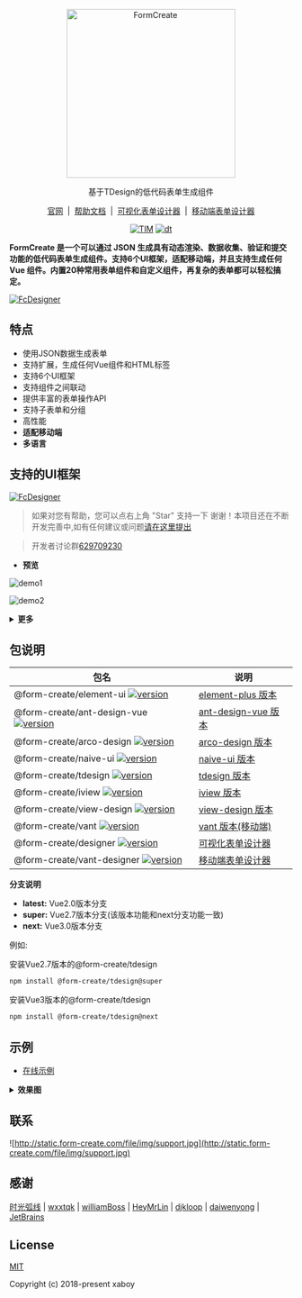 <p align="center">
    <a href="https://www.form-create.com" target="_blank">
        <img width="300" alt="FormCreate" src="https://static.form-create.com/file/img/info-logo2.png">
    </a>
</p>
<p align="center">
    基于TDesign的低代码表单生成组件
</p>

<p align="center">
    <a href="https://www.form-create.com/" target="_blank">官网</a>
    <span>&nbsp;|&nbsp;</span>
    <a href="https://form-create.com/v3/guide/" target="_blank">帮助文档</a>
    <span>&nbsp;|&nbsp;</span>
    <a href="https://pro.form-create.com/view/" target="_blank">可视化表单设计器</a>
    <span>&nbsp;|&nbsp;</span>
    <a href="https://pro.form-create.com/mobile/" target="_blank">移动端表单设计器</a>
</p>

<p align="center">
  <a href="https://github.com/xaboy/form-create" target="_blank"><img src="https://img.shields.io/badge/License-MIT-yellow.svg" alt="TIM" /></a>
  <a href="https://github.com/xaboy/form-create" target="_blank"><img src="https://img.shields.io/npm/dt/@form-create/element-ui.svg" alt="dt" /></a>
</p>

**FormCreate 是一个可以通过 JSON 生成具有动态渲染、数据收集、验证和提交功能的低代码表单生成组件。支持6个UI框架，适配移动端，并且支持生成任何 Vue 组件。内置20种常用表单组件和自定义组件，再复杂的表单都可以轻松搞定。**

[![FcDesigner](https://static.form-create.com/file/img/banner-m2.jpg)](https://pro.form-create.com/view)

## 特点
- 使用JSON数据生成表单
- 支持扩展，生成任何Vue组件和HTML标签
- 支持6个UI框架
- 支持组件之间联动
- 提供丰富的表单操作API
- 支持子表单和分组
- 高性能
- **适配移动端**
- **多语言**

## 支持的UI框架

[![FcDesigner](https://static.form-create.com/file/img/products.jpg)](https://form-create.com/)


> 如果对您有帮助，您可以点右上角 "Star" 支持一下 谢谢！本项目还在不断开发完善中,如有任何建议或问题[请在这里提出](https://github.com/xaboy/form-create/issues/new)

> 开发者讨论群[629709230](https://jq.qq.com/?_wv=1027&k=F1FlEFIV)


- **预览**

![demo1](https://raw.githubusercontent.com/xaboy/form-create/dev/images/demo-live3.gif)

![demo2](https://form-create.com/v3/img/form-create.mobile.jpg)

<details>
<summary><b>更多</b></summary>

- **操作表单**

[详细说明](https://www.form-create.com/v3/instance.html)

![demo2](https://raw.githubusercontent.com/xaboy/form-create/dev/images/demo-live2.gif)

- **`group` 组件**

[详细说明](https://www.form-create.com/v3/guide/group.html)

![demo3](https://raw.githubusercontent.com/xaboy/form-create/dev/images/demo-group.gif)

- **`control` 配置项**

[详细说明](https://www.form-create.com/v3/guide/control.html)

![demo2](https://raw.githubusercontent.com/xaboy/form-create/dev/images/demo-live4.gif)
</details>

## 包说明

| 包名                                                                                                                                                                                                                                                                                                    | 说明                                                            |
|-------------------------------------------------------------------------------------------------------------------------------------------------------------------------------------------------------------------------------------------------------------------------------------------------------|---------------------------------------------------------------|
| @form-create/element-ui [![version](https://img.shields.io/npm/v/@form-create/element-ui/next.svg)](https://www.npmjs.com/package/@form-create/element-ui)                                                                                                                                            | [element-plus 版本](http://form-create.com/v3/element-ui/)      |
| @form-create/ant-design-vue [![version](https://img.shields.io/npm/v/@form-create/ant-design-vue/next.svg)](https://www.npmjs.com/package/@form-create/ant-design-vue)                                                                                                                                | [ant-design-vue 版本](http://form-create.com/v3/ant-design-vue/) |
| @form-create/arco-design [![version](https://img.shields.io/npm/v/@form-create/arco-design/next.svg)](https://www.npmjs.com/package/@form-create/arco-design)                                                                                                                                         | [arco-design 版本](http://form-create.com/v3/arco-design/)      |
| @form-create/naive-ui [![version](https://img.shields.io/npm/v/@form-create/naive-ui/next.svg)](https://www.npmjs.com/package/@form-create/naive-ui)                                                                                                                                                  | [naive-ui 版本](http://form-create.com/v3/naive-ui/)            |
| @form-create/tdesign [![version](https://img.shields.io/npm/v/@form-create/tdesign/next.svg)](https://www.npmjs.com/package/@form-create/tdesign)                                                                                                                                                     | [tdesign 版本](http://form-create.com/v3/tdesign/)              |
| @form-create/iview [![version](https://img.shields.io/npm/v/@form-create/iview.svg)](https://www.npmjs.com/package/@form-create/iview)                                                                                                                                                                | [iview 版本](http://form-create.com/v2/iview/)                  |
| @form-create/view-design [![version](https://img.shields.io/npm/v/@form-create/view-design.svg)](https://www.npmjs.com/package/@form-create/view-design)                                                                                                                                              | [view-design 版本](http://form-create.com/v2/iview/)            |
| @form-create/vant [![version](https://img.shields.io/npm/v/@form-create/vant.svg)](https://www.npmjs.com/package/@form-create/vant)                                                                                                                                                                   | [vant 版本(移动端)](http://form-create.com/v3/vant/)               |
| @form-create/designer [![version](https://img.shields.io/npm/v/@form-create/designer.svg)](https://www.npmjs.com/package/@form-create/designer)                                                                                                                                                       | [可视化表单设计器](http://form-create.com/v3/designer)                |
| @form-create/vant-designer [![version](https://img.shields.io/npm/v/@form-create/vant-designer.svg)](https://www.npmjs.com/package/@form-create/designer)                                                                                                                                             | [移动端表单设计器](http://form-create.com/v3/mobile)                  |

**分支说明**

- **latest:** Vue2.0版本分支
- **super:** Vue2.7版本分支(该版本功能和next分支功能一致)
- **next:** Vue3.0版本分支

例如:

安装Vue2.7版本的@form-create/tdesign

```sh
npm install @form-create/tdesign@super
```

安装Vue3版本的@form-create/tdesign

```sh
npm install @form-create/tdesign@next
```

## 示例

- [在线示例](https://www.form-create.com/v3/guide/demo.html)



<details>
<summary><b>效果图</b></summary>

![https://raw.githubusercontent.com/xaboy/form-create/dev/images/sample110.jpg](https://raw.githubusercontent.com/xaboy/form-create/dev/images/sample110.jpg)
</details>


## 联系
![http://static.form-create.com/file/img/support.jpg](http://static.form-create.com/file/img/support.jpg)

## 感谢

[时光弧线](https://github.com/shiguanghuxian)  |  [wxxtqk](https://github.com/wxxtqk)  |  [williamBoss](https://github.com/williamBoss)  |  [HeyMrLin](https://github.com/HeyMrLin)  |  [djkloop](https://github.com/djkloop)  |  [daiwenyong](https://github.com/daiwenyong) | [JetBrains](https://www.jetbrains.com/?from=form-create)

## License

[MIT](http://opensource.org/licenses/MIT)

Copyright (c) 2018-present xaboy
